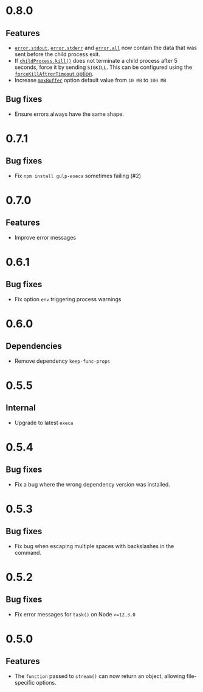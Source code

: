 # 0.8.0

## Features

- [`error.stdout`](https://github.com/sindresorhus/execa#stdout), [`error.stderr`](https://github.com/sindresorhus/execa#stderr) and [`error.all`](https://github.com/sindresorhus/execa#all) now contain the data that was sent before the child process exit.
- If [`childProcess.kill()`](https://github.com/sindresorhus/execa#killsignal-options) does not terminate a child process after 5 seconds, force it by sending `SIGKILL`. This can be configured using the [`forceKillAftrerTimeout` option](https://github.com/sindresorhus/execa#optionsforcekillaftertimeout).
- Increase [`maxBuffer`](https://github.com/sindresorhus/execa#maxbuffer) option default value from `10 MB` to `100 MB`

## Bug fixes

- Ensure errors always have the same shape.

# 0.7.1

## Bug fixes

- Fix `npm install gulp-execa` sometimes failing (#2)

# 0.7.0

## Features

- Improve error messages

# 0.6.1

## Bug fixes

- Fix option `env` triggering process warnings

# 0.6.0

## Dependencies

- Remove dependency `keep-func-props`

# 0.5.5

## Internal

- Upgrade to latest `execa`

# 0.5.4

## Bug fixes

- Fix a bug where the wrong dependency version was installed.

# 0.5.3

## Bug fixes

- Fix bug when escaping multiple spaces with backslashes in the command.

# 0.5.2

## Bug fixes

- Fix error messages for `task()` on Node `>=12.3.0`

# 0.5.0

## Features

- The `function` passed to `stream()` can now return an object, allowing
  file-specific options.
